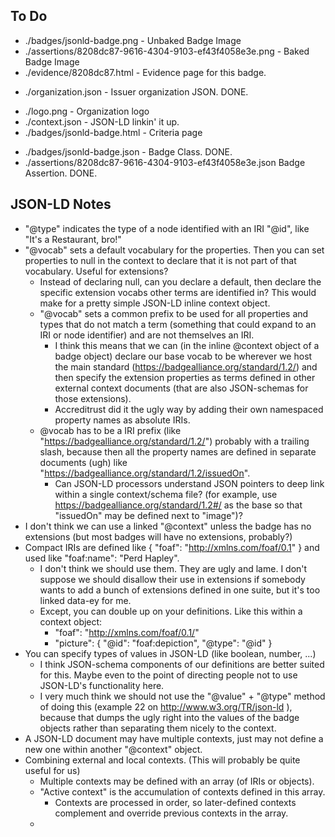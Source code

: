 ## To Do
* ./badges/jsonld-badge.png - Unbaked Badge Image
* ./assertions/8208dc87-9616-4304-9103-ef43f4058e3e.png - Baked Badge Image
* ./evidence/8208dc87.html - Evidence page for this badge.
- ./organization.json - Issuer organization JSON. DONE.
* ./logo.png - Organization logo
* ./context.json - JSON-LD linkin' it up.
* ./badges/jsonld-badge.html - Criteria page
- ./badges/jsonld-badge.json - Badge Class. DONE.
- ./assertions/8208dc87-9616-4304-9103-ef43f4058e3e.json Badge Assertion. DONE.

## JSON-LD Notes
* "@type" indicates the type of a node identified with an IRI "@id", like "It's a Restaurant, bro!"
* "@vocab" sets a default vocabulary for the properties. Then you can set properties to null in the context to declare that it is not part of that vocabulary. Useful for extensions?
    - Instead of declaring null, can you declare a default, then declare the specific extension vocabs other terms are identified in? This would make for a pretty simple JSON-LD inline context object.
    - "@vocab" sets a common prefix to be used for all properties and types that do not match a term (something that could expand to an IRI or node identifier) and are not themselves an IRI. 
        + I think this means that we can (in the inline @context object of a badge object) declare our base vocab to be wherever we host the main standard (https://badgealliance.org/standard/1.2/) and then specify the extension properties as terms defined in other external context documents (that are also JSON-schemas for those extensions).
        + Accreditrust did it the ugly way by adding their own namespaced property names as absolute IRIs.
    - @vocab has to be a IRI prefix (like "https://badgealliance.org/standard/1.2/") probably with a trailing slash, because then all the property names are defined in separate documents (ugh) like "https://badgealliance.org/standard/1.2/issuedOn". 
        + Can JSON-LD processors understand JSON pointers to deep link within a single context/schema file? (for example, use https://badgealliance.org/standard/1.2#/ as the base so that "issuedOn" may be defined next to "image")?
* I don't think we can use a linked "@context" unless the badge has no extensions (but most badges will have no extensions, probably?)
* Compact IRIs are defined like { "foaf": "http://xmlns.com/foaf/0.1" } and used like "foaf:name": "Perd Hapley". 
    - I don't think we should use them. They are ugly and lame. I don't suppose we should disallow their use in extensions if somebody wants to add a bunch of extensions defined in one suite, but it's too linked data-ey for me.
    - Except, you can double up on your definitions. Like this within a context object:
        + "foaf": "http://xmlns.com/foaf/0.1/"
        + "picture": { "@id": "foaf:depiction", "@type": "@id" }
* You can specify types of values in JSON-LD (like boolean, number, ...)
    - I think JSON-schema components of our definitions are better suited for this. Maybe even to the point of directing people not to use JSON-LD's functionality here.
    - I very much think we should not use the "@value" + "@type" method of doing this (example 22 on http://www.w3.org/TR/json-ld ), because that dumps the ugly right into the values of the badge objects rather than separating them nicely to the context.
* A JSON-LD document may have multiple contexts, just may not define a new one within another "@context" object.
* Combining external and local contexts. (This will probably be quite useful for us)
    - Multiple contexts may be defined with an array (of IRIs or objects).
    - "Active context" is the accumulation of contexts defined in this array.
        + Contexts are processed in order, so later-defined contexts complement and override previous contexts in the array.
    - 

